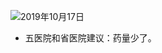![2019年10月17日](https://raw.githubusercontent.com/rogertan30/gitnote-images/master/images/2019/10/17/WechatIMG2141-1571282924536.jpeg)

* 五医院和省医院建议：药量少了。